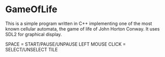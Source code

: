 # GameOfLife

This is a simple program written in C++ implementing one of the most known cellular automata, the game of life of John Horton Conway. It uses SDL2 for graphical display.

SPACE = START/PAUSE/UNPAUSE
LEFT MOUSE CLICK = SELECT/UNSELECT TILE

